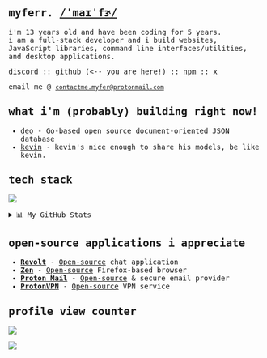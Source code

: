 <samp>

## myferr. [/ˈmaɪˈfɝ/](https://ipa-reader.com/?text=%CB%88ma%C9%AA%CB%88f%C9%9D)

  
i'm 13 years old and have been coding for 5 years.  
i am a full-stack developer and i build websites, JavaScript libraries, command line interfaces/utilities, and desktop applications.

[discord](https://discord.com/users/1157526846229991544)
::
[github](https://github.com/myferr) (<-- you are here!)
::
[npm](https://npmjs.com/~myfer)
::
[x](https://x.com/myferdoescoding)

email me @ [`contactme.myfer@protonmail.com`](mailto:contactme.myfer@protonmail.com)

## what i'm (probably) building right now!
- [deo](https://github.com/myferr/deo) - Go-based open source document-oriented JSON database
- [kevin](https://github.com/myferr/kevin) - kevin's nice enough to share his models, be like kevin.

## tech stack
[![](https://skills.syvixor.com/api/icons?perline=10&i=actix,apple,astro,bash,bun,cloudflare,css,css3,curl,discordbots,docker,electron,expressjs,ghostty,gin,git,github,githubactions,golang,homebrew,html,huggingface,javascript,macos,markdown,neovim,nextjs,npm,obsidian,ollama,preact,protonmail,protonvpn,protonpass,python,reactjs,shadcnui,skeletonui,svelte,tailwindcss,tauri,typescript,vercel,visualstudiocode,vuejs,x,zed,zen,zod,zshell)](https://github.com/myferr/)

<details>
<summary>📊 My GitHub Stats</summary>

<br>

[![Top Langs](https://github-readme-stats.vercel.app/api/top-langs/?username=myferr&text_color=FFFFFF&bg_color=000000&title_color=94b4a4&langs_count=15&layout=compact&hide_border=true&hide=css,markdown,java)](https://github.com/myferr/)

[![GitHub Stats](https://github-readme-stats.vercel.app/api?username=myferr&show_icons=true&hide_border=true&title_color=94b4a4&icon_color=FFFFFF&text_color=FFFFFF&bg_color=000000)](https://github.com/myferr/)

[![](https://nirzak-streak-stats.vercel.app/?user=myferr&theme=dark&hide_border=true)](https://github.com/myferr/)

[![](https://github-profile-trophy.vercel.app/?username=myferr&row=1)](https://github.com/myferr/)
</details>


## open-source applications i appreciate
* [**Revolt**](https://revolt.chat/) - [Open-source](https://github.com/revoltchat) chat application
* [**Zen**](https://zen-browser.app/) - [Open-source](https://github.com/zen-browser/desktop) Firefox-based browser
* [**Proton Mail**](https://proton.me/mail/) - [Open-source](https://github.com/ProtonMail) & secure email provider
* [**ProtonVPN**](https://protonvpn.com/) - [Open-source](https://github.com/ProtonVPN/) VPN service

## profile view counter
![](https://komarev.com/ghpvc/?username=myferr)

</samp>

![](https://media.tenor.com/a79FKdYtynQAAAAi/cat-sitting-cats.gif)
